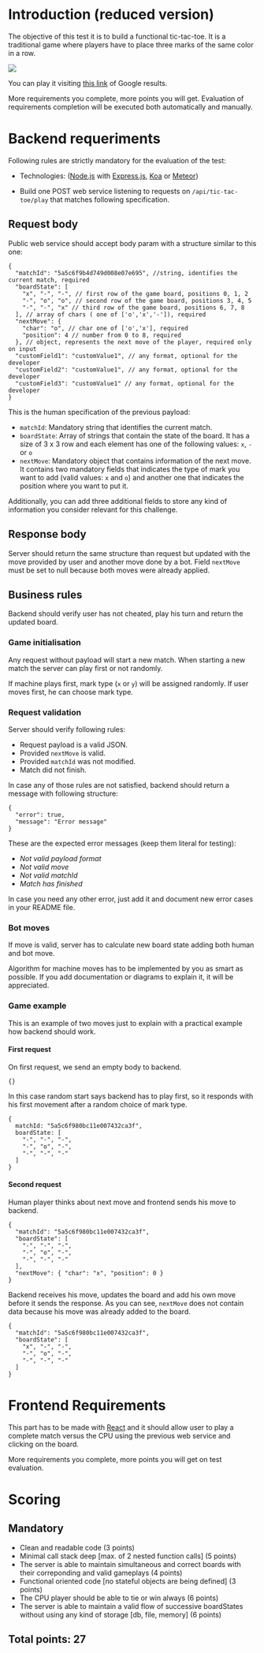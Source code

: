 # Introduction (reduced version)

The objective of this test it is to build a functional tic-tac-toe. It is a traditional game where players have to place three marks of the same color in a row.

![](http://www.gifmania.co.uk/Objects-Animated-Gifs/Animated-Toys/Board-Games/Tic-Tac-Toe/Neon-Tic-Tac-Toe-89376.gif)

You can play it visiting [this link](https://www.google.com/search?q=tic+tac+toe) of Google results.

More requirements you complete, more points you will get. Evaluation of requirements completion will be executed both automatically and manually.

# Backend requeriments

Following rules are strictly mandatory for the evaluation of the test:

* Technologies: ([Node.js](https://nodejs.org/) with [Express.js](https://expressjs.com/), [Koa](http://koajs.com/) or [Meteor](https://www.meteor.com/))

* Build one POST web service listening to requests on `/api/tic-tac-toe/play` that matches following specification.

## Request body

Public web service should accept body param with a structure similar to this one:

```
{
  "matchId": "5a5c6f9b4d749d008e07e695", //string, identifies the current match, required
  "boardState": [
    "x", "-", "-", // first row of the game board, positions 0, 1, 2
    "-", "o", "o", // second row of the game board, positions 3, 4, 5
    "-", "-", "x" // third row of the game board, positions 6, 7, 8
  ], // array of chars ( one of ['o','x','-']), required
  "nextMove": {
    "char": "o", // char one of ['o','x'], required
    "position": 4 // number from 0 to 8, required 
  }, // object, represents the next move of the player, required only on input
  "customField1": "customValue1", // any format, optional for the developer
  "customField2": "customValue1", // any format, optional for the developer
  "customField3": "customValue1" // any format, optional for the developer
}
```

This is the human specification of the previous payload:

* `matchId`: Mandatory string that identifies the current match.
* `boardState`: Array of strings that contain the state of the board. It has a size of 3 x 3 row and each element has one of the following values: `x`, `-` or `o`
* `nextMove`: Mandatory object that contains information of the next move. It contains two mandatory fields that indicates the type of mark you want to add (valid values: `x` and `o`) and another one that indicates the position where you want to put it.


Additionally, you can add three additional fields to store any kind of information you consider relevant for this challenge.

## Response body

Server should return the same structure than request but updated with the move provided by user and another move done by a bot. Field `nextMove` must be set to null because both moves were already applied.

## Business rules

Backend should verify user has not cheated, play his turn and return the updated board.

### Game initialisation

Any request without payload will start a new match. When starting a new match the server can play first or not randomly.

If machine plays first, mark type (`x` or `y`) will be assigned randomly. If user moves first, he can choose mark type.

### Request validation

Server should verify following rules:

* Request payload is a valid JSON.
* Provided `nextMove` is valid.
* Provided `matchId` was not modified.
* Match did not finish.

In case any of those rules are not satisfied, backend should return a message with following structure:

```
{
  "error": true,
  "message": "Error message"
}
```

These are the expected error messages (keep them literal for testing):
* _Not valid payload format_
* _Not valid move_
* _Not valid matchId_
* _Match has finished_

In case you need any other error, just add it and document new error cases in your README file.

### Bot moves

If move is valid, server has to calculate new board state adding both human and bot move.

Algorithm for machine moves has to be implemented by you as smart as possible. If you add documentation or diagrams to explain it, it will be appreciated.

### Game example

This is an example of two moves just to explain with a practical example how backend should work.

#### First request

On first request, we send an empty body to backend.

```
{}
```

In this case random start says backend has to play first, so it responds with his first movement after a random choice of mark type.

```
{
  matchId: "5a5c6f980bc11e007432ca3f",
  boardState: [
    "-", "-", "-",
    "-", "o", "-",
    "-", "-", "-"
  ]
}
```

#### Second request

Human player thinks about next move and frontend sends his move to backend.

```
{
  "matchId": "5a5c6f980bc11e007432ca3f",
  "boardState": [
    "-", "-", "-",
    "-", "o", "-",
    "-", "-", "-"
  ],
  "nextMove": { "char": "x", "position": 0 }
}
```

Backend receives his move, updates the board and add his own move before it sends the response. As you can see, `nextMove` does not contain data because his move was already added to the board.

```
{
  "matchId": "5a5c6f980bc11e007432ca3f",
  "boardState": [
    "x", "-", "-",
    "-", "o", "-",
    "-", "-", "-"
  ]
}
```

# Frontend Requirements

This part has to be made with [React](https://reactjs.org/) and it should allow user to play a complete match versus the CPU using the previous web service and clicking on the board.

More requirements you complete, more points you will get on test evaluation.

# Scoring

## Mandatory

- Clean and readable code (3 points)
- Minimal call stack deep [max. of 2 nested function calls] (5 points)
- The server is able to maintain simultaneous and correct boards with their correponding and valid gameplays (4 points)
- Functional oriented code [no stateful objects are being defined] (3 points)
- The CPU player should be able to tie or win always (6 points)
- The server is able to maintain a valid flow of successive boardStates without using any kind of storage [db, file, memory] (6 points)

## Total points: 27
